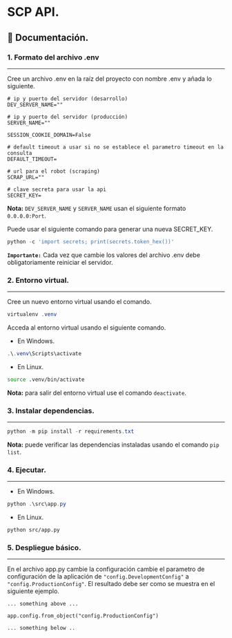 # **SCP API.**

## 📘 **Documentación.**

### **1. Formato del archivo .env**

---

Cree un archivo .env en la raíz del proyecto con nombre .env y añada lo siguiente.

```.env
# ip y puerto del servidor (desarrollo)
DEV_SERVER_NAME=""

# ip y puerto del servidor (producción)
SERVER_NAME=""

SESSION_COOKIE_DOMAIN=False

# default timeout a usar si no se establece el parametro timeout en la consulta
DEFAULT_TIMEOUT=

# url para el robot (scraping)
SCRAP_URL=""

# clave secreta para usar la api
SECRET_KEY=
```

**Nota:** `DEV_SERVER_NAME` y `SERVER_NAME` usan el siguiente formato `0.0.0.0:Port`.

Puede usar el siguiente comando para generar una nueva SECRET_KEY.

```powershell
python -c 'import secrets; print(secrets.token_hex())'
```

**`Importante:`** Cada vez que cambie los valores del archivo .env debe obligatoriamente reiniciar el servidor.

### **2. Entorno virtual.**

---

Cree un nuevo entorno virtual usando el comando.

```powershell
virtualenv .venv
```

Acceda al entorno virtual usando el siguiente comando.

- En Windows.

```powershell
.\.venv\Scripts\activate
```

- En Linux.

```bash
source .venv/bin/activate
```

**Nota:** para salir del entorno virtual use el comando `deactivate`.

### **3. Instalar dependencias.**

---

```powershell
python -m pip install -r requirements.txt
```

**Nota:** puede verificar las dependencias instaladas usando el comando `pip list`.

### **4. Ejecutar.**

---

- En Windows.

```powershell
python .\src\app.py
```

- En Linux.

```bash
python src/app.py
```

### **5. Despliegue básico.**

---

En el archivo app.py cambie la configuración cambie el parametro de configuración de la aplicación de `"config.DevelopmentConfig"` a `"config.ProductionConfig"`. El resultado debe ser como se muestra en el siguiente ejemplo.

```
... something above ...

app.config.from_object("config.ProductionConfig")

... something below ..
```
